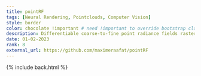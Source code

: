 ```yaml
---
title: pointRF
tags: [Neural Rendering, Pointclouds, Computer Vision]
style: border
color: chocolate !important # need !important to override bootstrap class
description: Differentiable coarse-to-fine point radiance fields rasteriser for novel view synthesis
date: 01-02-2023
rank: 8
external_url: https://github.com/maximeraafat/pointRF
---
```


{% include back.html %}
